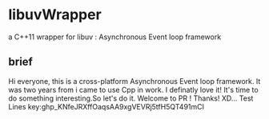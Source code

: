 # libuvWrapper
a C++11 wrapper for libuv : Asynchronous Event loop framework
## brief
Hi everyone, this is a cross-platform Asynchronous Event loop framework. 
It was two years from i came to use Cpp in work.
I definatly love it!
It's time to do something interesting.So let's do it.
Welcome to PR !
Thanks! XD...
Test Lines
key: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
